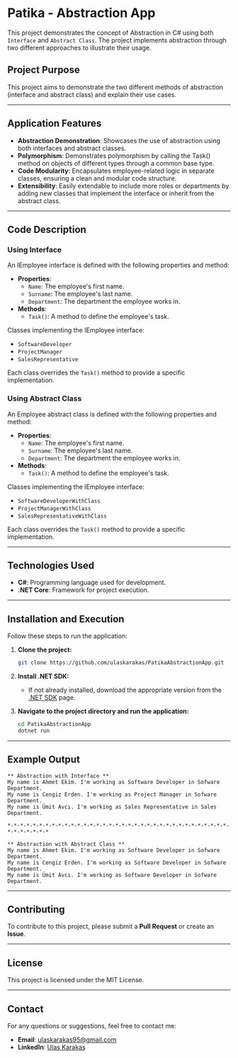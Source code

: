 # Patika - Abstraction App

This project demonstrates the concept of Abstraction in C# using both `Interface` and `Abstract Class`. The project implements abstraction through two different approaches to illustrate their usage.

## Project Purpose

This project aims to demonstrate the two different methods of abstraction (interface and abstract class) and explain their use cases.

---

## Application Features

- **Abstraction Demonstration**: Showcases the use of abstraction using both interfaces and abstract classes.
- **Polymorphism**: Demonstrates polymorphism by calling the Task() method on objects of different types through a common base type.
- **Code Modularity**: Encapsulates employee-related logic in separate classes, ensuring a clean and modular code structure.
- **Extensibility**: Easily extendable to include more roles or departments by adding new classes that implement the interface or inherit from the abstract class.

---

## Code Description

### Using Interface
An IEmployee interface is defined with the following properties and method:

- **Properties**:
  - `Name`: The employee's first name.
  - `Surname`: The employee's last name.
  - `Department`: The department the employee works in.
- **Methods**:
  - `Task()`: A method to define the employee's task.

Classes implementing the IEmployee interface:
- `SoftwareDeveloper`
- `ProjectManager`
- `SalesRepresentative`

Each class overrides the `Task()` method to provide a specific implementation.

### Using Abstract Class
An Employee abstract class is defined with the following properties and method:

- **Properties**:
  - `Name`: The employee's first name.
  - `Surname`: The employee's last name.
  - `Department`: The department the employee works in.
- **Methods**:
  - `Task()`: A method to define the employee's task.
 
Classes implementing the IEmployee interface:
- `SoftwareDeveloperWithClass`
- `ProjectManagerWithClass`
- `SalesRepresentativeWithClass`

Each class overrides the `Task()` method to provide a specific implementation.

---

## Technologies Used

- **C#**: Programming language used for development.
- **.NET Core**: Framework for project execution.

---

## Installation and Execution

Follow these steps to run the application:

1. **Clone the project:**
   ```bash
   git clone https://github.com/ulaskarakas/PatikaAbstractionApp.git
   ```
2. **Install .NET SDK:**
   - If not already installed, download the appropriate version from the [.NET SDK](https://dotnet.microsoft.com/download) page.

3. **Navigate to the project directory and run the application:**
   ```bash
   cd PatikaAbstractionApp
   dotnet run
   ```

---

## Example Output

```
** Abstraction with Interface **
My name is Ahmet Ekim. I'm working as Software Developer in Sofware Department.
My name is Cengiz Erden. I'm working as Project Manager in Sofware Department.
My name is Ümit Avcı. I'm working as Sales Representative in Sales Department.

*-*-*-*-*-*-*-*-*-*-*-*-*-*-*-*-*-*-*-*-*-*-*-*-*-*-*-*-*-*-*-*-*-*-*-*-*-*-*-*-*-*

** Abstraction with Abstract Class **
My name is Ahmet Ekim. I'm working as Software Developer in Sofware Department.
My name is Cengiz Erden. I'm working as Software Developer in Sofware Department.
My name is Ümit Avcı. I'm working as Software Developer in Sofware Department.
```

---

## Contributing
To contribute to this project, please submit a **Pull Request** or create an **Issue**.

---

## License
This project is licensed under the MIT License.

---

## Contact
For any questions or suggestions, feel free to contact me:
- **Email**: [ulaskarakas95@gmail.com](mailto:ulaskarakas95@gmail.com)
- **LinkedIn**: [Ulaş Karakaş](https://www.linkedin.com/in/ulas-karakas/)
